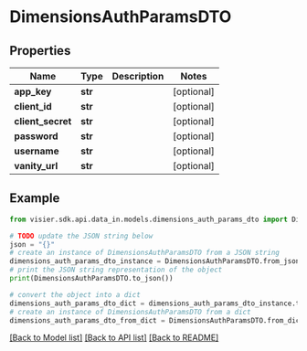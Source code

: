 # DimensionsAuthParamsDTO


## Properties

Name | Type | Description | Notes
------------ | ------------- | ------------- | -------------
**app_key** | **str** |  | [optional] 
**client_id** | **str** |  | [optional] 
**client_secret** | **str** |  | [optional] 
**password** | **str** |  | [optional] 
**username** | **str** |  | [optional] 
**vanity_url** | **str** |  | [optional] 

## Example

```python
from visier.sdk.api.data_in.models.dimensions_auth_params_dto import DimensionsAuthParamsDTO

# TODO update the JSON string below
json = "{}"
# create an instance of DimensionsAuthParamsDTO from a JSON string
dimensions_auth_params_dto_instance = DimensionsAuthParamsDTO.from_json(json)
# print the JSON string representation of the object
print(DimensionsAuthParamsDTO.to_json())

# convert the object into a dict
dimensions_auth_params_dto_dict = dimensions_auth_params_dto_instance.to_dict()
# create an instance of DimensionsAuthParamsDTO from a dict
dimensions_auth_params_dto_from_dict = DimensionsAuthParamsDTO.from_dict(dimensions_auth_params_dto_dict)
```
[[Back to Model list]](../README.md#documentation-for-models) [[Back to API list]](../README.md#documentation-for-api-endpoints) [[Back to README]](../README.md)


